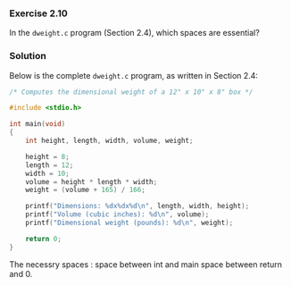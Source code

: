 ### Exercise 2.10
In the `dweight.c` program (Section 2.4), which spaces are essential?

### Solution
Below is the complete `dweight.c` program, as written in Section 2.4:
```c
/* Computes the dimensional weight of a 12" x 10" x 8" box */

#include <stdio.h>

int main(void)
{
    int height, length, width, volume, weight;

    height = 8;
    length = 12;
    width = 10;
    volume = height * length * width;
    weight = (volume + 165) / 166;

    printf("Dimensions: %dx%dx%d\n", length, width, height);
    printf("Volume (cubic inches): %d\n", volume);
    printf("Dimensional weight (pounds): %d\n", weight);

    return 0;
}
```
The necessry spaces : 
                        space between int and main
                        space between return and 0.
